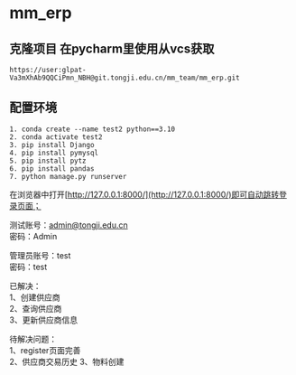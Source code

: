 # mm_erp

## 克隆项目 在pycharm里使用从vcs获取
```angular2html
https://user:glpat-Va3mXhAb9QQCiPmn_NBH@git.tongji.edu.cn/mm_team/mm_erp.git
```
## 配置环境
```angular2html
1. conda create --name test2 python==3.10
2. conda activate test2
3. pip install Django
4. pip install pymysql
5. pip install pytz
6. pip install pandas
7. python manage.py runserver
```
在浏览器中打开[http://127.0.0.1:8000/](http://127.0.0.1:8000/)即可自动跳转登录页面；
<br>

测试账号：admin@tongji.edu.cn
<br>
密码：Admin

管理员账号：test<br>
密码：test

已解决：<br>
1、创建供应商<br>
2、查询供应商<br>
3、更新供应商信息<br>

待解决问题：<br>
1、register页面完善<br>
2、供应商交易历史
3、物料创建
